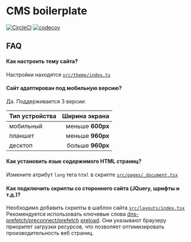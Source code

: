 # CMS boilerplate

[![CircleCI](https://circleci.com/gh/AntonLukichev/cms.svg?style=shield&circle-token=779bbd5aece403ebff957edba62bacd5bc8b7512)](https://app.circleci.com/pipelines/github/AntonLukichev/cms)
[![codecov](https://codecov.io/gh/AntonLukichev/cms/branch/master/graph/badge.svg?token=5epmUK10kn)](https://codecov.io/gh/AntonLukichev/cms)

## FAQ

#### Как настроить тему сайта?

Настройки находятся [`src/theme/index.ts`](/src/theme/index.ts)

#### Сайт адаптирован под мобильную версию?

Да. Поддерживается 3 версии:

| Тип устройства |    Ширина экрана |
| -------------- | ---------------: |
| мобильный      | меньше **600px** |
| планшет        | меньше **960px** |
| десктоп        | больше **960px** |

#### Как установить язык содержимого HTML страниц?

Измените атрибут `lang` тега `html` в скрипте [`src/pages/_document.tsx`](/src/pages/_document.tsx)

#### Как подключить скрипты со стороннего сайта (JQuery, шрифты и т.д.)?

Необходимо добавить скрипты в шаблон сайта [`src/layouts/index.tsx`](/src/layouts/index.tsx)
Рекомендуется использовать ключевые слова [dns-prefetch/preconnect/prefetch](https://www.w3.org/TR/resource-hints/) [preload](https://www.w3.org/TR/preload/). Они указывают браузеру приоритет загрузки ресурсов, что позволяет оптимизировать производительность веб страниц.
